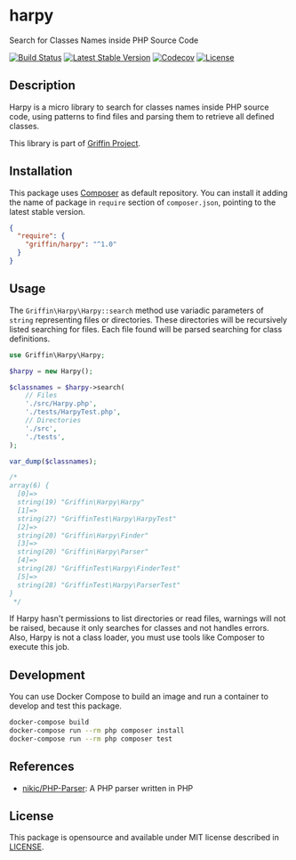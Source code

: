 # harpy

Search for Classes Names inside PHP Source Code

[![Build Status](https://github.com/griffin-php/harpy/actions/workflows/test.yml/badge.svg?branch=main)](https://github.com/griffin-php/harpy/actions/workflows/test.yml?query=branch%3Amain)
[![Latest Stable Version](https://poser.pugx.org/griffin/harpy/v/stable?format=flat)](https://packagist.org/packages/griffin/harpy)
[![Codecov](https://codecov.io/gh/griffin-php/harpy/branch/main/graph/badge.svg)](https://codecov.io/gh/griffin-php/harpy)
[![License](https://poser.pugx.org/griffin/harpy/license?format=flat)](https://packagist.org/packages/griffin/harpy)

## Description

Harpy is a micro library to search for classes names inside PHP source code,
using patterns to find files and parsing them to retrieve all defined classes.

This library is part of [Griffin Project](https://github.com/griffin-php).

## Installation

This package uses [Composer](https://packagist.org/packages/griffin/harpy) as
default repository. You can install it adding the name of package in `require`
section of `composer.json`, pointing to the latest stable version.

```json
{
  "require": {
    "griffin/harpy": "^1.0"
  }
}
```

## Usage

The `Griffin\Harpy\Harpy::search` method use variadic parameters of `string`
representing files or directories. These directories will be recursively listed
searching for files. Each file found will be parsed searching for class
definitions.

```php
use Griffin\Harpy\Harpy;

$harpy = new Harpy();

$classnames = $harpy->search(
    // Files
    './src/Harpy.php',
    './tests/HarpyTest.php',
    // Directories
    './src',
    './tests',
);

var_dump($classnames);

/*
array(6) {
  [0]=>
  string(19) "Griffin\Harpy\Harpy"
  [1]=>
  string(27) "GriffinTest\Harpy\HarpyTest"
  [2]=>
  string(20) "Griffin\Harpy\Finder"
  [3]=>
  string(20) "Griffin\Harpy\Parser"
  [4]=>
  string(28) "GriffinTest\Harpy\FinderTest"
  [5]=>
  string(28) "GriffinTest\Harpy\ParserTest"
}
 */
```

If Harpy hasn't permissions to list directories or read files, warnings will not
be raised, because it only searches for classes and not handles errors. Also,
Harpy is not a class loader, you must use tools like Composer to execute this
job.

## Development

You can use Docker Compose to build an image and run a container to develop and
test this package.

```bash
docker-compose build
docker-compose run --rm php composer install
docker-compose run --rm php composer test
```

## References

* [nikic/PHP-Parser](https://github.com/nikic/PHP-Parser): A PHP parser written in PHP

## License

This package is opensource and available under MIT license described in
[LICENSE](https://github.com/griffin-php/harpy/blob/main/LICENSE).
